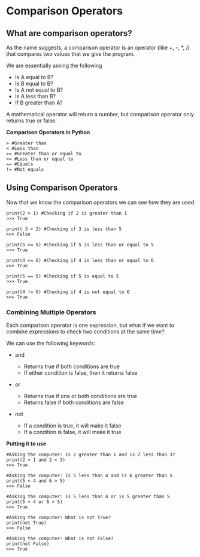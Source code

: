 # Comparison Operators

## What are comparison operators?

As the name suggests, a comparison operator is an operator (like +, -, *, /) that compares two values that we give the program.

We are essentially asking the following

* Is A equal to B?
* Is B equal to B?
* Is A not equal to B?
* Is A less than B?
* If B greater than A?

A mathematical operator will return a number, but comparison operator only returns true or false.

**Comparison Operators in Python**

    > #Greater than
    < #Less than
    >= #Greater than or equal to
    <= #Less than or equal to
    == #Equals
    != #Not equals

## Using Comparison Operators

Now that we know the comparison operators we can see how they are used

    print(2 > 1) #Checking if 2 is greater than 1
    >>> True

    print( 3 < 2) #Checking if 3 is less than 5
    >>> False

    print(5 >= 5) #Checking if 5 is less than or equal to 5
    >>> True

    print(4 <= 6) #Checking if 4 is less than or equal to 6
    >>> True

    print(5 == 5) #Checking if 5 is equal to 5
    >>> True

    print(4 != 6) #Checking if 4 is not equal to 6
    >>> True

### Combining Multiple Operators

Each comparison operator is one expression, but what if we want to combine expressions to check two conditions at the same time?

We can use the following keywords:

* and

    * Returns true if both conditions are true
    * If either condition is false, then it returns false

* or

    * Returns true if one or both conditions are true
    * Returns false if both conditions are false

* not

    * If a condition is true, it will make it false
    * If a condition is false, it will make it true

**Putting it to use**

    #Asking the computer: Is 2 greater than 1 and is 2 less than 3?
    print(2 > 1 and 2 < 3)
    >>> True

    #Asking the computer: Is 5 less than 4 and is 6 greater than 5
    print(5 < 4 and 6 > 5)
    >>> False

    #Asking the computer: Is 5 less than 4 or is 5 greater than 5
    print(5 < 4 or 6 > 5)
    >>> True

    #Asking the computer: What is not True?
    print(not True)
    >>> False

    #Asking the computer: What is not False?
    print(not False)
    >>> True
